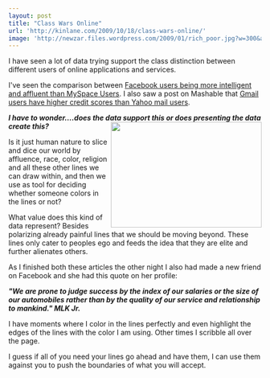 ```yaml
---
layout: post
title: "Class Wars Online"
url: 'http://kinlane.com/2009/10/18/class-wars-online/'
image: 'http://newzar.files.wordpress.com/2009/01/rich_poor.jpg?w=300&amp;h=210'
---
```


I have seen a lot of data trying support the class distinction between different users of online applications and services.

I've seen the comparison between [Facebook users being more intelligent and affluent than MySpace Users][1]. I also saw a post on Mashable that [Gmail users have higher credit scores than Yahoo mail users][2].

**_I have to wonder....does the data support this or does presenting the data create this? [<img class="alignnone" title="Rich and Poort" src="http://newzar.files.wordpress.com/2009/01/rich_poor.jpg?w=300&amp;h=210" alt="" width="300" height="210" align="right" />][3]_**

Is it just human nature to slice and dice our world by affluence, race, color, religion and all these other lines we can draw within, and then we use as tool for deciding whether someone colors in the lines or not?

What value does this kind of data represent? Besides polarizing already painful lines that we should be moving beyond. These lines only cater to peoples ego and feeds the idea that they are elite and further alienates others.

As I finished both these articles the other night I also had made a new friend on Facebook and she had this quote on her profile:

**_"We are prone to judge success by the index of our salaries or the size of our automobiles rather than by the quality of our service and relationship to mankind." MLK Jr._**

I have moments where I color in the lines perfectly and even highlight the edges of the lines with the color I am using. Other times I scribble all over the page.

I guess if all of you need your lines go ahead and have them, I can use them against you to push the boundaries of what you will accept.

   [1]: http://www.readwriteweb.com/archives/more_proof_facebook_for_the_rich_myspace_for_the_poor.php
   [2]: http://mashable.com/2009/10/18/credit-scores-email/trackback/
   [3]: http://newzar.wordpress.com/2009/01/31/saving-money/

